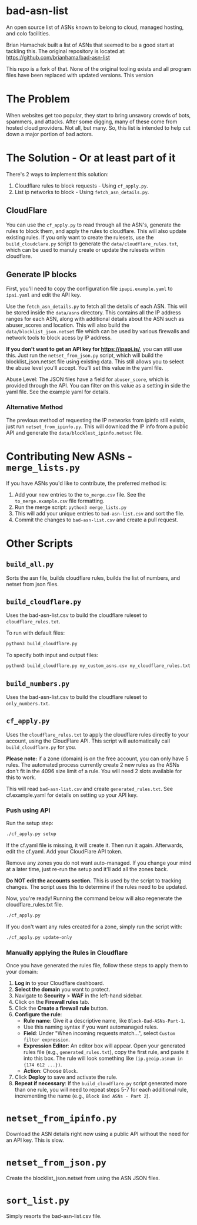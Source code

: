 # bad-asn-list
An open source list of ASNs known to belong to cloud, managed hosting, and colo facilities.

Brian Hamachek built a list of ASNs that seemed to be a good start at tackling this. The original repository
is located at: https://github.com/brianhama/bad-asn-list

This repo is a fork of that. None of the original tooling exists and all program files have been replaced
with updated versions. This version 

# The Problem

When websites get too popular, they start to bring unsavory crowds of bots, spammers, and attacks. After
some digging, many of these come from hosted cloud providers. Not all, but many. So, this list is intended
to help cut down a major portion of bad actors.

# The Solution - Or at least part of it

There's 2 ways to implement this solution:

1) Cloudflare rules to block requests - Using `cf_apply.py`.
2) List ip networks to block - Using `fetch_asn_details.py`.

## CloudFlare
You can use the `cf_apply.py` to read through all the ASN's, generate the rules to block them, and apply the
rules to cloudflare. This will also update existing rules. If you only want to create the rulesets, use the
`build_cloudclare.py` script to generate the `data/cloudflare_rules.txt`, which can be used to manuly create
or update the rulesets within cloudflare.

## Generate IP blocks
First, you'll need to copy the configuration file `ipapi.example.yaml` to `ipai.yaml` and edit the
API key.

Use the `fetch_asn_details.py` to fetch all the details of each ASN. This will be stored inside the
`data/asns` directory. This contains all the IP address ranges for each ASN, along with additional details
about the ASN such as abuser_scores and location.  This will also build the `data/blocklist_json.netset`
file which can be used by various firewalls and network tools to block acess by IP address.

**If you don't want to get an API key for https://ipapi.is/**, you can still use this. Just run the
`netset_from_json.py` script, which will build the blocklist_json.netset file using existing data. This
still allows you to select the abuse level you'll accept. You'll set this value in the yaml file.

Abuse Level: The JSON files have a field for `abuser_score`, which is provided through the API. You
can filter on this value as a setting in side the yaml file. See the example yaml for details.

### Alternative Method
The previous method of requesting the IP networks from ipinfo still exists, just run `netset_from_ipinfo.py`. This
will download the IP info from a public API and generate the `data/blocklest_ipinfo.netset` file.

# Contributing New ASNs - `merge_lists.py`

If you have ASNs you'd like to contribute, the preferred method is:
1.  Add your new entries to the `to_merge.csv` file. See the `to_merge.example.csv` file formatting.
2.  Run the merge script: `python3 merge_lists.py`
3.  This will add your unique entries to `bad-asn-list.csv` and sort the file.
4.  Commit the changes to `bad-asn-list.csv` and create a pull request.


# Other Scripts

## `build_all.py`
Sorts the asn file, builds cloudflare rules, builds the list of numbers, and netset from json files.

## `build_cloudflare.py`
Uses the bad-asn-list.csv to build the cloudflare ruleset to `cloudflare_rules.txt`.

To run with default files:
```bash
python3 build_cloudflare.py
```

To specify both input and output files:
```bash
python3 build_cloudflare.py my_custom_asns.csv my_cloudflare_rules.txt
```

## `build_numbers.py`
Uses the bad-asn-list.csv to build the cloudflare ruleset to `only_numbers.txt`.

## `cf_apply.py`
Uses the `cloudflare_rules.txt` to apply the cloudflare rules directly to your account, using the
CloudFlare API. This script will automatically call `build_cloudflare.py` for you.

**Please note:** if a zone (domain) is on the free account, you can only have 5 rules. The
automated process currently create 2 new rules as the ASNs don't fit in the 4096 size limit of a rule. You
will need 2 slots available for this to work.

This will read `bad-asn-list.csv` and create `generated_rules.txt`. See cf.example.yaml for details on
setting up your API key.

### Push using API
Run the setup step:
```bash
./cf_apply.py setup
```

If the cf.yaml file is missing, it will create it. Then run it again. Afterwards, edit the cf.yaml. Add your
CloudFlare API token.

Remove any zones you do not want auto-managed. If you change your mind at a later time, just re-run the
setup and it'll add all the zones back.

**Do NOT edit the accounts section.** This is used by the script to tracking changes. The script uses this to
determine if the rules need to be updated.

Now, you're ready! Running the command below will also regenerate the cloudflare_rules.txt file. 
```bash
./cf_apply.py
```

If you don't want any rules created for a zone, simply run the script with:
```bash
./cf_apply.py update-only
```

### Manually applying the Rules in Cloudflare

Once you have generated the rules file, follow these steps to apply them to your domain:

1.  **Log in** to your Cloudflare dashboard.
2.  **Select the domain** you want to protect.
3.  Navigate to **Security** > **WAF** in the left-hand sidebar.
4.  Click on the **Firewall rules** tab.
5.  Click the **Create a firewall rule** button.
6.  **Configure the rule**:
    *   **Rule name**: Give it a descriptive name, like `Block-Bad-ASNs-Part-1`.
      * Use this naming syntax if you want automanaged rules.
    *   **Field**: Under "When incoming requests match...", select `Custom filter expression`.
    *   **Expression Editor**: An editor box will appear. Open your generated rules file (e.g., `generated_rules.txt`), copy the first rule, and paste it into this box. The rule will look something like `(ip.geoip.asnum in {174 612 ...})`.
    *   **Action**: Choose `Block`.
7.  Click **Deploy** to save and activate the rule.
8.  **Repeat if necessary**: If the `build_cloudflare.py` script generated more than one rule, you will need to repeat steps 5-7 for each additional rule, incrementing the name (e.g., `Block Bad ASNs - Part 2`).

# `netset_from_ipinfo.py`
Download the ASN details right now using a public API without the need for an API key. This is slow.

# `netset_from_json.py`
Create the blocklist_json.netset from using the ASN JSON files.

# `sort_list.py`
Simply resorts the bad-asn-list.csv file.
